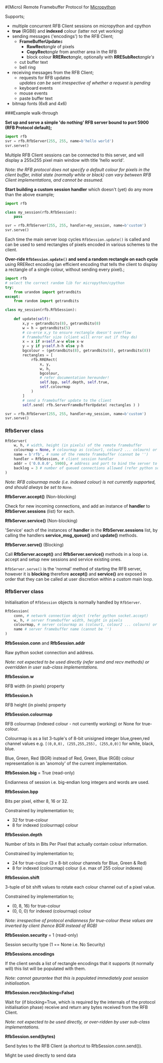 #(Micro) Remote Framebuffer Protocol for [Micropython](www.micropython.org)

Supports;
- multiple concurrent RFB Client sessions on micropython and cpython
- **true** (RGB8) and **indexed** colour (latter not yet working)
- sending messages ('encodings') to the RFB Client;
    - **FrameBufferUpdate**_s_
        - **RawRect**_angle_ of pixels
        - **CopyRect**_angle_ from another area in the RFB 
        - block colour **RRERect**_angle_, optionally with **RRESubRect**_angle's_
    - cut buffer text
    - bell ring
- receiving messages from the RFB Client;
    - requests for RFB updates<BR/>
      _updates can be sent irrespective of whether a request is pending_
    - keyboard events
    - mouse events
    - paste buffer text
- bitmap fonts (6x8 and 4x6)

###Example walk-through

**Set up and serve a simple 'do nothing' RFB server bound to port 5900 (RFB Protocol default);**

```python
import rfb
svr = rfb.RfbServer(255, 255, name=b'hello world')
svr.serve()
``` 

Multiple RFB Client sessions can be connected to this server, and will display
a 255x255 pixel main window with title 'hello world'.  

_Note: the RFB protocol does not specify a default colour for pixels in the client buffer, initial state (normally white or black) can vary between RFB Client implementations, and cannot be assumed._

**Start building a custom session handler** which doesn't (yet) do any more than the above example;

```python
import rfb

class my_session(rfb.RfbSession):
    pass

svr = rfb.RfbServer(255, 255, handler=my_session, name=b'custom')
svr.serve()
```

Each time the main server loop cycles `RfbSession.update()` is called and
can be used to send rectangles of pixels encoded in various schemes to the
client.

**Over-ride `RfbSession.update()` and send a random rectangle on each cycle**
using RRERect encoding (an efficient encoding that tells the client to display
a rectangle of a single colour, without sending every pixel).;

```python
import rfb
# select the correct random lib for micropython/cpython
try:
    from urandom import getrandbits
except:
    from random import getrandbits

class my_session(rfb.RfbSession):
    
    def update(self):
        x,y = getrandbits(8), getrandbits(8)
        w = h = getrandbits(5)
        # co-erce x,y to ensure rectangle doesn't overflow
        # framebuffer size (client will error out if they do)
        x = x if x<self.w-w else x-w
        y = y if y<self.h-h else y-h
        bgcolour = (getrandbits(8), getrandbits(8), getrandbits(8))
        rectangles = [
            rfb.RRERect(
                x, y, 
                w, h, 
                bgcolour,
                # refer documentation hereunder!
                self.bpp, self.depth, self.true,
                self.colourmap                    
            )
        ]
        # send a framebuffer update to the client
        self.send( rfb.ServerFrameBufferUpdate( rectangles ) )

svr = rfb.RfbServer(255, 255, handler=my_session, name=b'custom')
svr.serve()
```


### RfbServer class

```python
RfbServer(
    w, h, # width, height (in pixels) of the remote framebuffer
    colourmap = None, # colourmap as (colour1, colour2 ... colourn) or None for true-colour
    name = b'rfb', # name of the remote framebuffer (cannot be '')
    handler = RfbSession, # client session handler
    addr = ('0.0.0.0', 5900), # address and port to bind the server to (refer python socket.bind)
    backlog = 3 # number of queued connections allowed (refer python socket.listen)
)
```

_Note: RFB colourmap mode (i.e. indexed colour) is not currently supported, and should always be set to `None`._

**RfbServer.accept()** (Non-blocking)

Check for new incoming connections, and add an instance of **handler** to 
**RfbServer.sessions** (list) for each.

**RfbServer.service()** (Non-blocking)

'Service' each of the instances of **handler** in the **RfbServer.sessions** list, by
calling the handlers **service_msg_queue()** and **update()** methods. 

**RfbServer.serve()** (Blocking)

Call **RfbServer.accept()** and **RfbServer.service()** methods in a loop i.e.
accept and setup new sessions and service existing ones.

`RfbServer.serve()` is the 'normal' method of starting the RFB server, however it is **blocking** 
therefore **accept()** and **service()** are exposed in order that they can be called
at user discretion within a custom main loop.

### RfbServer class

Initialisation of `RfbSession` objects is normally handled by `RfbServer`.

```python
RfbSession(
    conn, # network connection object (refer python socket.accept)
    w, h, # server framebuffer width, height in pixels
    colourmap, # server colourmap as (colour1, colour2 ... colourn) or None for true-colour
    name # server framebuffer name (cannot be '')
)
```

**RfbSession.conn** and **RfbSession.addr**

Raw python socket connection and address.

_Note: not expected to be used directly (refer send and recv methods) or overridden in user sub-class implementations._  

**RfbSession.w** 

RFB width (in pixels) property

**RfbSession.h**

RFB height (in pixels) property

**RfbSession.colourmap** 

RFB colourmap (indexed colour - not currently working) or None for true-colour.

Colourmap is as a list 3-tuple's of 8-bit unisigned integer blue,green,red channel
values e.g. `[(0,0,0), (255,255,255), (255,0,0)]` for white, black, blue.

Blue, Green, Red (BGR) instead of Red, Green, Blue (RGB) colour representation
is an 'anomoly' of the current implementation.

**RfbSession.big** = True (read-only)

Endianness of session i.e. big-endian long integers and words are used.

**RfbSession.bpp**

Bits per pixel, either 8, 16 or 32.

Constrained by implementation to;
- 32 for true-colour
- 8 for indexed (colourmap) colour

**RfbSession.depth**

Number of bits in Bits Per Pixel that actually contain colour information.

Constrained by implementation to;
- 24 for true-colour (3 x 8-bit colour channels for Blue, Green & Red)
- 8 for indexed (colourmap) colour (i.e. max of 255 colour indexes) 

**RfbSession.shift**

3-tuple of bit shift values to rotate each colour channel out of a pixel value.

Constrained by implementation to;

- (0, 8, 16) for true-colour
- (0, 0, 0) for indexed (colourmap) colour

_Note: irrespective of protocol endianness for true-colour these values are inverted by client (hence BGR instead of RGB)_

**RfbSession.security** = 1 (read-only)

Session security type (1 == None i.e. No Security)

**RfbSessions.encodings**

If the client sends a list of rectangle encodings that it supports (it normally
will) this list will be populated with them.

_Note: cannot gaurantee that this is populated immediately post session initialisation._

**RfbSession.recv(blocking=False)**

Wait for (if blocking=True, which is required by the internals of the 
protocol initialisation phase) receive and return any bytes received from the 
RFB Client.

_Note: not expected to be used directly, or over-ridden by user sub-class implementations._

**RfbSession.send(bytes)**

Send bytes to the RFB Client (a shortcut to RfbSession.conn.send()).

Might be used directly to send data 

